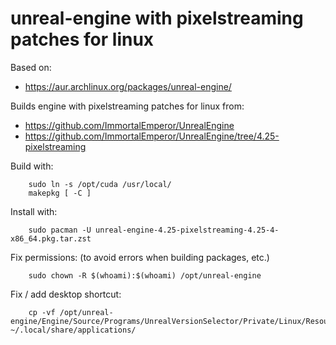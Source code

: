 unreal-engine with pixelstreaming patches for linux
===================================================

Based on:

* https://aur.archlinux.org/packages/unreal-engine/

Builds engine with pixelstreaming patches for linux from:

* https://github.com/ImmortalEmperor/UnrealEngine
* https://github.com/ImmortalEmperor/UnrealEngine/tree/4.25-pixelstreaming

Build with:

        sudo ln -s /opt/cuda /usr/local/
        makepkg [ -C ]

Install with:

        sudo pacman -U unreal-engine-4.25-pixelstreaming-4.25-4-x86_64.pkg.tar.zst

Fix permissions: (to avoid errors when building packages, etc.)

        sudo chown -R $(whoami):$(whoami) /opt/unreal-engine

Fix / add desktop shortcut:

        cp -vf /opt/unreal-engine/Engine/Source/Programs/UnrealVersionSelector/Private/Linux/Resources/*.desktop ~/.local/share/applications/
